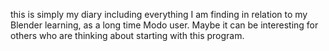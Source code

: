 this is simply my diary including everything I am finding in relation to my Blender learning, as a long time Modo user. Maybe it can be interesting for others who are thinking about starting with this program.
